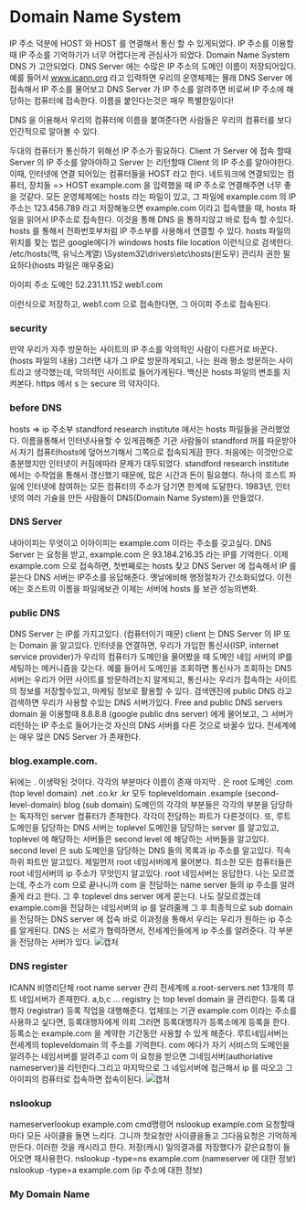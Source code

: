 # Domain Name System

IP 주소 덕분에 HOST 와 HOST 를 연결해서 통신 할 수 있게되었다.
IP 주소를 이용할 때 IP 주소를 기억하기가 너무 어렵다는게 관심사가 되었다.
Domain Name System
DNS 가 고안되었다.
DNS Server 에는 수많은 IP 주소의 도메인 이름이 저장되어있다.
예를 들어서 www.icann.org 라고 입력하면 우리의 운영체제는 몰래 DNS Server 에 접속해서 IP 주소를 물어보고
DNS Server 가 IP 주소를 알려주면 비로써 IP 주소에 해당하는 컴퓨터에 접속한다.
이름을 붙인다는것은 매우 특별한일이다!

DNS 을 이용해서 우리의 컴퓨터에 이름을 붙여준다면 사람들은 우리의 컴퓨터를 보다 인간적으로 알아볼 수 있다.

두대의 컴퓨터가 통신하기 위해선 IP 주소가 필요하다.
Client 가 Server 에 접속 할때 Server 의 IP 주소를 알아야하고 Server 는 리턴할때 Client 의 IP 주소를 알아야한다.
이때, 인터넷에 연결 되어있는 컴퓨터들을 HOST 라고 한다.
네트워크에 연결되있는 컴퓨터, 장치들 => HOST
example.com 을 입력했을 때 IP 주소로 연결해주면 너무 좋을 것같다.
모든 운영체제에는 hosts 라는 파일이 있고, 그 파일에 example.com 의 IP 주소는 123.456.789 라고 저장해놓으면
example.com 이라고 접속했을 때, hosts 파일을 읽어서 IP주소로 접속한다. 이것을 통해 DNS 을 통하지않고 바로 접속 할 수있다. hosts 를 통해서 전화번호부처럼 IP 주소부를 사용해서 연결할 수 있다.
hosts 파일의 위치를 찾는 법은 google에다가 windows hosts file location 이런식으로 검색한다.
/etc/hosts(맥, 유닉스계열)
\System32\drivers\etc\hosts(윈도우) 관리자 권한 필요하다(hosts 파일은 매우중요)

아이피 주소 도메인
52.231.11.152 web1.com

이런식으로 저장하고, web1.com 으로 접속한다면, 그 아이피 주소로 접속된다.

### security

만약 우리가 자주 방문하는 사이트의 IP 주소를 악의적인 사람이 다른거로 바꾼다. (hosts 파일의 내용)
그러면 내가 그 IP로 방문하게되고, 나는 원래 평소 방문하는 사이트라고 생각했는데, 악의적인 사이트로 들어가게된다.
백신은 hosts 파일의 변조를 지켜본다.
https 에서 s 는 secure 의 약자이다.

### before DNS

hosts => ip 주소부
standford research institute 에서는 hosts 파일들을 관리했었다. 이름을통해서 인터넷사용할 수 있게끔해준 기관
사람들이 standford 꺼를 따운받아서 자기 컴퓨터hosts에 덮어쓰기해서 그쪽으로 접속되게끔 한다.
처음에는 이것만으로 충분했지만 인터넷이 커짐에따라 문제가 대두되었다.
standford research institute 에서는 수작업을 통해서 갱신했기 때문에, 많은 시간과 돈이 필요했다.
하나의 호스트 파일에 인터넷에 참여하는 모든 컴퓨터의 주소가 담기면 한계에 도달한다.
1983년, 인터넷의 여러 기술을 만든 사람들이 DNS(Domain Name System)을 만들었다.

### DNS Server

내아이피는 무엇이고 이아이피는 example.com 이라는 주소를 갖고싶다.
DNS Server 는 요청을 받고, example.com 은 93.184.216.35 라는 IP를 기억한다.
이제 example.com 으로 접속하면, 첫번째로는 hosts 찾고 DNS Server 에 접속해서 IP 를 묻는다 DNS 서버는 IP주소를
응답해준다.
옛날에비해 행정절차가 간소화되었다. 이전에는 호스트의 이름을 파일에보관 이제는 서버에 hosts 를 보관 성능의변화.

### public DNS

DNS Server 는 IP를 가지고있다. (컴퓨터이기 때문)
client 는 DNS Server 의 IP 또는 Domain 을 알고있다. 인터넷을 연결하면, 우리가 가입한 통신사(ISP, internet service provider)가 우리의 컴퓨터가 도메인을 물어봤을 때 도메인 네임 서버의 IP를 세팅하는 메커니즘을 갖는다.
예를 들어서 도메인을 조회하면 통신사가 조회하는 DNS 서버는 우리가 어떤 사이트를 방문하려는지 알게되고, 통신사는 우리가 접속하는 사이트의 정보를 저장할수있고, 마케팅 정보로 활용할 수 있다.
검색엔진에 public DNS 라고 검색하면 우리가 사용할 수있는 DNS 서버가있다. Free and public DNS servers
domain 을 이용할때 8.8.8.8 (google public dns server) 에게 물어보고, 그 서버가 리턴하는 IP 주소로 들어가는것
자신의 DNS 서버를 다른 것으로 바꿀수 있다.
전세계에는 매우 많은 DNS Server 가 존재한다.

### blog.example.com.

뒤에는 . 이생략된 것이다. 각각의 부분마다 이름이 존재 마지막 . 은 root 도메인
.com (top level domain) .net .co.kr .kr 모두 topleveldomain
.example (second-level-domain)
blog (sub domain)
도메인의 각각의 부분들은 각각의 부분을 담당하는 독자적인 server 컴퓨터가 존재한다. 각각이 전담하는 파트가 다른것이다. 또, 루트 도메인을 담당하는 DNS 서버는 toplevel 도메인을 담당하는 server 를 알고있고, toplevel 에 해당하는 서버들은 second level 에 해당하는 서버들을 알고있다. second level 은 sub 도메인을 담당하는 DNS 들의 목록과 ip 주소를 알고있다. 직속 하위 파트만 알고있다.
제일먼저 root 네임서버에게 물어본다. 최소한 모든 컴퓨터들은 root 네임서버의 ip 주소가 무엇인지 알고있다.
root 네임서버는 응답한다. 나는 모르겠는데, 주소가 com 으로 끝나니까 com 을 전담하는 name server 들의 ip 주소를 알려줄게 라고 한다.
그 후 toplevel dns server 에게 묻는다. 나도 잘모르겠는데 example.com을 전담하는 네임서버의 ip 를 알려줄께
그 후 최종적으로 sub domain 을 전담하는 DNS server 에 접속
바로 이과정을 통해서 우리는 우리가 원하는 ip 주소를 알게된다. DNS 는 서로가 협력하면서, 전세계인들에게 ip 주소를 알려준다. 각 부분을 전담하는 서버가 있다.
![캡처](https://user-images.githubusercontent.com/63354527/104798620-af11dc80-580b-11eb-8d36-eee88f7172fc.PNG)

### DNS register

ICANN 비영리단체 root name server 관리
전세계에 a.root-servers.net 13개의 루트 네임서버가 존재한다. a,b,c ...
registry 는 top level domain 을 관리한다.
등록 대행자 (registrar) 등록 작업을 대행해준다. 업체또는 기관
example.com 이라는 주소를 사용하고 싶다면, 등록대행자에게 의뢰 그러면 등록대행자가 등록소에게 등록을 한다.
등록소는 example.com 을 계약한 기간동안 사용할 수 있게 해준다.
루트네임서버는 전세계의 topleveldomain 의 주소를 기억한다.
com 에다가 자기 서비스의 도메인을 알려주는 네임서버를 알려주고 com 이 요청을 받으면 그네임서버(authoriative nameserver)을 리턴한다.그리고 마지막으로 그 네임서버에 접근해서 ip 를 따오고 그아이피의 컴퓨터로 접속하면 접속이된다.
![캡처](https://user-images.githubusercontent.com/63354527/104809213-f2317700-582e-11eb-9099-e25799054fa8.PNG)


### nslookup

nameserverlookup example.com
cmd명령어 nslookup example.com
요청할때마다 모든 사이클을 돌면 느리다. 그니까 첫요청만 사이클을돌고 그다음요청은 기억하게 만든다.
이러한 것을 캐시라고 한다. 저장(캐시) 일의결과를 저장했다가 같은요청이 들어오면 재사용한다.
nslookup -type=ns example.com (nameserver 에 대한 정보)
nslookup -type=a example.com (ip 주소에 대한 정보)

### My Domain Name
